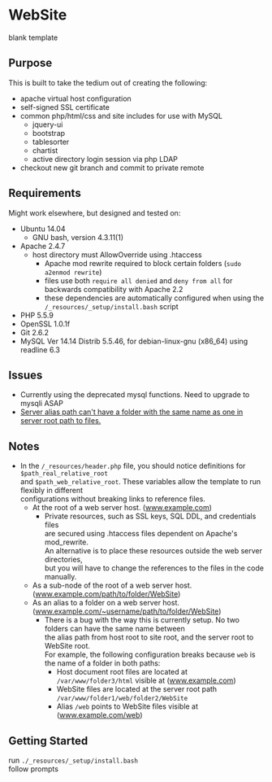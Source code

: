 # WebSite
blank template

## Purpose
This is built to take the tedium out of creating the following:  

- apache virtual host configuration  
- self-signed SSL certificate  
- common php/html/css and site includes for use with MySQL  
  - jquery-ui
  - bootstrap
  - tablesorter
  - chartist
  - active directory login session via php LDAP
- checkout new git branch and commit to private remote

## Requirements
Might work elsewhere, but designed and tested on:  
- Ubuntu 14.04  
  - GNU bash, version 4.3.11(1)  
- Apache 2.4.7  
  - host directory must AllowOverride using .htaccess
    - Apache mod rewrite required to block certain folders (`sudo a2enmod rewrite`)
    - files use both `require all denied` and `deny from all` for backwards compatibility with Apache 2.2
    - these dependencies are automatically configured when using the `/_resources/_setup/install.bash` script
- PHP 5.5.9  
- OpenSSL 1.0.1f  
- Git 2.6.2
- MySQL  Ver 14.14 Distrib 5.5.46, for debian-linux-gnu (x86_64) using readline 6.3

## Issues
- Currently using the deprecated mysql functions. Need to upgrade to mysqli ASAP
- [Server alias path can't have a folder with the same name as one in server root path to files.](#bug_alias)

## Notes
- In the `/_resources/header.php` file, you should notice definitions for `$path_real_relative_root`  
  and `$path_web_relative_root`. These variables allow the template to run flexibly in different  
  configurations without breaking links to reference files.
  - At the root of a web server host. (www.example.com)
    - Private resources, such as SSL keys, SQL DDL, and credentials files  
      are secured using .htaccess files dependent on Apache's mod_rewrite.  
      An alternative is to place these resources outside the web server directories,  
      but you will have to change the references to the files in the code manually.
  - As a sub-node of the root of a web server host. (www.example.com/path/to/folder/WebSite)
  - As an alias to a folder on a web server host. (www.example.com/~username/path/to/folder/WebSite)
    - <a name="bug_alias"></a>There is a bug with the way this is currently setup. No two folders can have the same name between  
      the alias path from host root to site root, and the server root to WebSite root.  
      For example, the following configuration breaks because `web` is the name of a folder in both paths:  
      - Host document root files are located at `/var/www/folder3/html` visible at (www.example.com)
      - WebSite files are located at the server root path `/var/www/folder1/web/folder2/WebSite`
      - Alias `/web` points to WebSite files visible at (www.example.com/web)

## Getting Started
run `./_resources/_setup/install.bash`  
follow prompts
